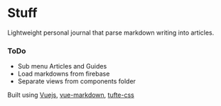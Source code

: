 # Stuff

Lightweight personal journal that parse markdown writing into articles.

### ToDo

- Sub menu Articles and Guides
- Load markdowns from firebase
- Separate views from components folder

Built using [Vuejs](https://vuejs.org/), [vue-markdown](https://github.com/miaolz123/vue-markdown), [tufte-css](https://github.com/edwardtufte/tufte-css)

